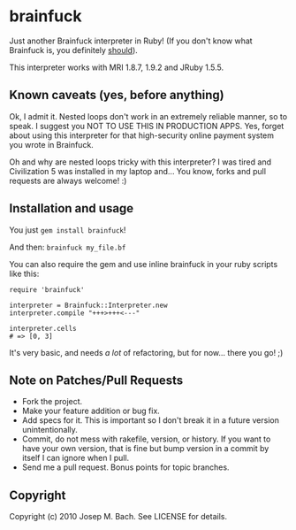 # brainfuck

Just another Brainfuck interpreter in Ruby!
(If you don't know what Brainfuck is, you definitely
[should](http://en.wikipedia.org/wiki/Brainfuck)).

This interpreter works with MRI 1.8.7, 1.9.2 and JRuby 1.5.5.

## Known caveats (yes, before anything)

Ok, I admit it. Nested loops don't work in an extremely reliable manner, so to
speak. I suggest you NOT TO USE THIS IN PRODUCTION APPS. Yes, forget about
using this interpreter for that high-security online payment system you wrote in Brainfuck.

Oh and why are nested loops tricky with this interpreter? I was tired and Civilization 5
was installed in my laptop and... You know, forks and pull requests are always welcome! :)

## Installation and usage

You just `gem install brainfuck`!

And then: `brainfuck my_file.bf`

You can also require the gem and use inline brainfuck in your ruby scripts like this:

    require 'brainfuck'

    interpreter = Brainfuck::Interpreter.new
    interpreter.compile "+++>+++<---"

    interpreter.cells
    # => [0, 3]

It's very basic, and needs *a lot* of refactoring, but for now... there you go! ;)

## Note on Patches/Pull Requests
 
* Fork the project.
* Make your feature addition or bug fix.
* Add specs for it. This is important so I don't break it in a
  future version unintentionally.
* Commit, do not mess with rakefile, version, or history.
  If you want to have your own version, that is fine but bump version
  in a commit by itself I can ignore when I pull.
* Send me a pull request. Bonus points for topic branches.

## Copyright

Copyright (c) 2010 Josep M. Bach. See LICENSE for details.
